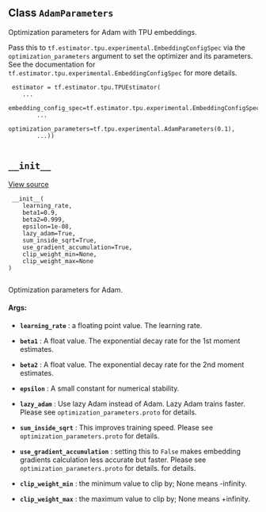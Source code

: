 

## Class  `AdamParameters` 
Optimization parameters for Adam with TPU embeddings.

Pass this to  `tf.estimator.tpu.experimental.EmbeddingConfigSpec`  via the
 `optimization_parameters`  argument to set the optimizer and its parameters.
See the documentation for  `tf.estimator.tpu.experimental.EmbeddingConfigSpec` 
for more details.



```
 estimator = tf.estimator.tpu.TPUEstimator(
    ...
    embedding_config_spec=tf.estimator.tpu.experimental.EmbeddingConfigSpec(
        ...
        optimization_parameters=tf.tpu.experimental.AdamParameters(0.1),
        ...))
 
```



##  `__init__` 
[View source](https://github.com/tensorflow/tensorflow/blob/r2.0/tensorflow/python/tpu/tpu_embedding.py#L326-L373)



```
 __init__(
    learning_rate,
    beta1=0.9,
    beta2=0.999,
    epsilon=1e-08,
    lazy_adam=True,
    sum_inside_sqrt=True,
    use_gradient_accumulation=True,
    clip_weight_min=None,
    clip_weight_max=None
)
 
```

Optimization parameters for Adam.



#### Args:

- **`learning_rate`** : a floating point value. The learning rate.

- **`beta1`** : A float value.
The exponential decay rate for the 1st moment estimates.

- **`beta2`** : A float value.
The exponential decay rate for the 2nd moment estimates.

- **`epsilon`** : A small constant for numerical stability.

- **`lazy_adam`** : Use lazy Adam instead of Adam. Lazy Adam trains faster.
Please see  `optimization_parameters.proto`  for details.

- **`sum_inside_sqrt`** : This improves training speed. Please see
 `optimization_parameters.proto`  for details.

- **`use_gradient_accumulation`** : setting this to  `False`  makes embedding
gradients calculation less accurate but faster. Please see
 `optimization_parameters.proto`  for details.
for details.

- **`clip_weight_min`** : the minimum value to clip by; None means -infinity.

- **`clip_weight_max`** : the maximum value to clip by; None means +infinity.

